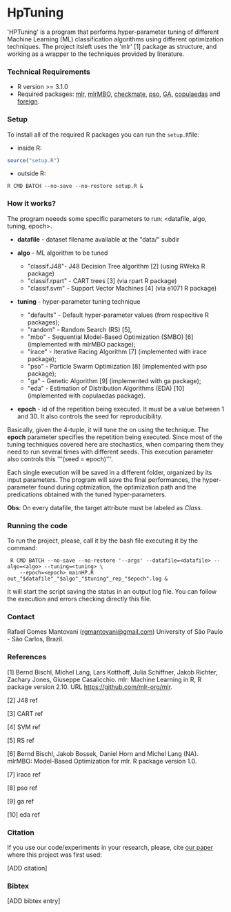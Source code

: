 # HpTuning

'HPTuning' is a program that performs hyper-parameter tuning of different Machine Learning (ML) classification algorithms using different optimization techniques. The project itsleft uses the 'mlr' [1] package as structure, and working as a wrapper to the techniques provided by literature.

### Technical Requirements

* R version >= 3.1.0
* Required packages: [mlr](https://cran.r-project.org/web/packages/mlr/index.html), [mlrMBO](https://github.com/mlr-org/mlrMBO), [checkmate](https://cran.r-project.org/web/packages/checkmate/index.html), [pso](https://cran.r-project.org/web/packages/pso/index.html), [GA](https://cran.r-project.org/web/packages/GA/index.html), [copulaedas](https://cran.r-project.org/web/packages/copulaedas/index.html) and [foreign](https://cran.r-project.org/web/packages/foreign/index.html).

### Setup

To install all of the required R packages you can run the ```setup.R```file:

* inside R: 
```R 
source("setup.R")
```
* outside R:
```
R CMD BATCH --no-save --no-restore setup.R &
``` 

### How it works?

The program neeeds some specific parameters to run: \<datafile, algo, tuning, epoch\>. 
* **datafile** -  dataset filename available at the "data/" subdir

* **algo** - ML algorithm to be tuned
  * "classif.J48"- J48 Decision Tree algorithm \[2\] (using RWeka R package)
  * "classif.rpart" - CART trees \[3\] (via rpart R package)
  * "classif.svm" - Support Vector Machines \[4\] (via e1071 R package)

* **tuning** - hyper-parameter tuning technique 
  * "defaults" - Default hyper-parameter values (from respecitive R packages); 
  * "random" - Random Search (RS) \[5\], 
  * "mbo" - Sequential Model-Based Optimization (SMBO) \[6\] (implemented with mlrMBO package);  
  * "irace" - Iterative Racing Algorithm \[7\] (implemented with irace package); 
  * "pso" - Particle Swarm Optimization \[8\] (implemented with pso package); 
  * "ga" - Genetic Algorithm \[9\] (implemented with ga package);
  * "eda" - Estimation of Distribution Algorithms (EDA) \[10\] (implemented with copulaedas package).

* **epoch** - id of the repetition being executed. It must be a value between 1 and 30. It also controls the seed for reproducibility.

Basically, given the 4-tuple, it will tune the <algo> on <datafile> using the <tuning> technique. The **epoch** parameter specifies the repetition being executed. Since most of the tuning techniques covered here are stochastics, when comparing them they need to run several times with different seeds. This execution parameter also controls this '''(seed = epoch)'''.

Each single execution will be saved in a different folder, organized by its input parameters. The program will save the final performances, the hyper-parameter found during optmization, the optimization path and the predications obtained with the tuned hyper-parameters.

**Obs**: On every datafile, the target attribute must be labeled as *Class*.

### Running the code

To run the project, please, call it by the bash file executing it by the command:
```
 R CMD BATCH --no-save --no-restore '--args' --datafile=<datafile> --algo=<algo> --tuning=<tuning> \
    --epoch=<epoch> mainHP.R out_"$datafile"_"$algo"_"$tuning"_rep_"$epoch".log &
```

It will start the script saving the status in an output log file. You can follow the execution and errors checking directly this file. 

### Contact

Rafael Gomes Mantovani (rgmantovani@gmail.com) University of São Paulo - São Carlos, Brazil.

### References

[1] Bernd Bischl, Michel Lang, Lars Kotthoff, Julia Schiffner, Jakob Richter, Zachary Jones, Giuseppe Casalicchio. mlr: Machine Learning in R, R package version 2.10. URL https://github.com/mlr-org/mlr.

[2] J48 ref

[3] CART ref 

[4] SVM ref

[5] RS ref

[6] Bernd Bischl, Jakob Bossek, Daniel Horn and Michel Lang (NA). mlrMBO: Model-Based Optimization for mlr. R package version 1.0. 

[7] irace ref

[8] pso ref

[9] ga ref

[10] eda ref

### Citation

If you use our code/experiments in your research, please, cite [our paper]() where this project was first used:

[ADD citation]

### Bibtex 

[ADD bibtex entry]
